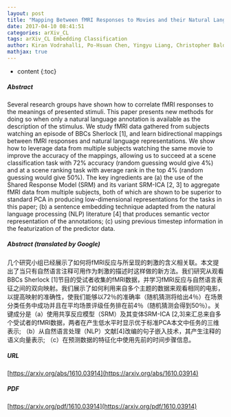 ```yaml
---
layout: post
title: "Mapping Between fMRI Responses to Movies and their Natural Language Annotations"
date: 2017-04-10 08:41:51
categories: arXiv_CL
tags: arXiv_CL Embedding Classification
author: Kiran Vodrahalli, Po-Hsuan Chen, Yingyu Liang, Christopher Baldassano, Janice Chen, Esther Yong, Christopher Honey, Uri Hasson, Peter Ramadge, Ken Norman, Sanjeev Arora
mathjax: true
---
```


* content
{:toc}

##### Abstract
Several research groups have shown how to correlate fMRI responses to the meanings of presented stimuli. This paper presents new methods for doing so when only a natural language annotation is available as the description of the stimulus. We study fMRI data gathered from subjects watching an episode of BBCs Sherlock [1], and learn bidirectional mappings between fMRI responses and natural language representations. We show how to leverage data from multiple subjects watching the same movie to improve the accuracy of the mappings, allowing us to succeed at a scene classification task with 72% accuracy (random guessing would give 4%) and at a scene ranking task with average rank in the top 4% (random guessing would give 50%). The key ingredients are (a) the use of the Shared Response Model (SRM) and its variant SRM-ICA [2, 3] to aggregate fMRI data from multiple subjects, both of which are shown to be superior to standard PCA in producing low-dimensional representations for the tasks in this paper; (b) a sentence embedding technique adapted from the natural language processing (NLP) literature [4] that produces semantic vector representation of the annotations; (c) using previous timestep information in the featurization of the predictor data.

##### Abstract (translated by Google)
几个研究小组已经展示了如何将fMRI反应与所呈现的刺激的含义相关联。本文提出了当只有自然语言注释可用作为刺激的描述时这样做的新方法。我们研究从观看BBCs Sherlock [1]节目的受试者收集的fMRI数据，并学习fMRI反应与自然语言表征之间的双向映射。我们展示了如何利用来自多个主题的数据来观看相同的电影，以提高映射的准确性，使我们能够以72％的准确率（随机猜测将给出4％）在场景分类任务中成功并且在平均场景评级任务排在前4％（随机猜测会得到50％）。关键成分是（a）使用共享反应模型（SRM）及其变体SRM-ICA [2,3]来汇总来自多个受试者的fMRI数据，两者在产生低水平时显示优于标准PCA本文中任务的三维表示; （b）从自然语言处理（NLP）文献[4]改编的句子嵌入技术，其产生注释的语义向量表示; （c）在预测数据的特征化中使用先前的时间步骤信息。

##### URL
[https://arxiv.org/abs/1610.03914](https://arxiv.org/abs/1610.03914)

##### PDF
[https://arxiv.org/pdf/1610.03914](https://arxiv.org/pdf/1610.03914)

